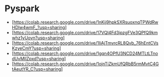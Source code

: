 # Pyspark

- [https://colab.research.google.com/drive/1nKij9hpkSXRsuoxnqTPWdRwHDlw4wmF_?usp=sharing]
- [https://colab.research.google.com/drive/17VQl4Fd3ipzgFVe3QPfQ9kmwhz1yUovn?usp=sharing]
- [https://colab.research.google.com/drive/1IiAjTmvrcRL8Qvb_76hEntCVsKzyeCmY?usp=sharing]
- [https://colab.research.google.com/drive/1gqn4OPfU3NCD24MTLtLTnodUvMIlZpxd?usp=sharing]
- [https://colab.research.google.com/drive/1ojnTiZkmUfQRbB5rmMvtC4GtAeutYR_C?usp=sharing]
